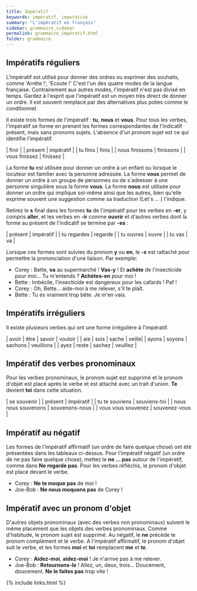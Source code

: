 ```yaml
---
title: Impératif
keywords: impératif, imperative
summary: "L'impératif en français"
sidebar: grammaire_sidebar
permalink: grammaire_impératif.html
folder: grammaire
---
```


## Impératifs réguliers
L'impératif est utilisé pour donner des ordres ou exprimer des souhaits, comme 'Arrête !', 'Ecoute !' C'est l'un des quatre modes de la langue française. Contrairement aux autres modes, l'impératif n'est pas divisé en temps. Gardez à l'esprit que l'impératif est un moyen très direct de donner un ordre. Il est souvent remplacé par des alternatives plus polies comme le conditionnel.

Il existe trois formes de l'impératif : **tu**, **nous** et **vous**. Pour tous les verbes, l'impératif se forme en prenant les formes correspondantes de l'indicatif présent, mais sans pronoms sujets. L'absence d'un pronom sujet est ce qui identifie l'impératif.

| finir |
| présent | impératif |
| tu finis | finis |
| nous finissons | finissons |
| vous finissez | finissez |

La forme **tu** est utilisée pour donner un ordre à un enfant ou lorsque le locuteur est familier avec la personne adressée. La forme **vous** permet de donner un ordre à un groupe de personnes ou de s'adresser à une personne singulière sous la forme **vous**. La forme **nous** est utilisée pour donner un ordre qui implique soi-même ainsi que les autres, bien qu'elle exprime souvent une suggestion comme sa traduction (Let's ... ) l'indique.

Retirez le **s** final dans les formes **tu** de l'impératif pour les verbes en **-er**, y compris **aller**, et les verbes en **-ir** comme **ouvrir** et d'autres verbes dont la forme au présent de l'indicatif se termine par **-es** :

| présent | impératif |
| tu regardes | regarde |
| tu ouvres | ouvre |
| tu vas | va |

Lorsque ces formes sont suivies du pronom **y** ou **en**, le **-s** est rattaché pour permettre la prononciation d'une liaison. Par exemple:

* Corey : Bette, **va** au supermarché ! **Vas-y** ! Et **achète** de l'insecticide pour moi... Tu m'entends ? **Achètes-en** pour moi !
* Bette : Imbécile, l'insecticide est dangereux pour les cafards ! Paf !
* Corey : Oh, Bette... aide-moi à me relever, s'il te plaît.
* Bette : Tu es vraiment trop bête. Je m'en vais.

## Impératifs irréguliers
Il existe plusieurs verbes qui ont une forme irrégulière à l'impératif.

| avoir | être | savoir | vouloir |
| aie | sois | sache | veille|
| ayons | soyons | sachons | veuillons |
| ayez | reste | sachez | veuillez |

## Impératif des verbes pronominaux
Pour les verbes pronominaux, le pronom sujet est supprimé et le pronom d'objet est placé après le verbe et est attaché avec un trait d'union. **Te** devient **toi** dans cette situation.

| se souvenir |
| présent | impératif |
| tu te souviens | souviens-toi |
| nous nous souvenons | souvenons-nous |
| vous vous souvenez | souvenez-vous |

## Impératif au négatif
Les formes de l'impératif affirmatif (un ordre de faire quelque chose) ont été présentées dans les tableaux ci-dessus. Pour l'impératif négatif (un ordre de ne pas faire quelque chose), mettez le **ne ... pas** autour de l'impératif, comme dans **Ne regarde pas**. Pour les verbes réfléchis, le pronom d'objet est placé devant le verbe.

* Corey : **Ne te moque pas** de moi !
* Joe-Bob : **Ne nous moquons pas** de Corey !

## Impératif avec un pronom d'objet
D'autres objets pronominaux (avec des verbes non pronominaux) suivent le même placement que les objets des verbes pronominaux. Comme d'habitude, le pronom sujet est supprimé. Au négatif, le **ne** précède le pronom complément et le verbe. A l'impératif affirmatif, le pronom d'objet suit le verbe, et les formes **moi** et **toi** remplacent **me** et **te**.

* Corey : **Aidez-moi**, **aidez-moi** ! Je n'arrive pas à me relever.
* Joe-Bob : **Retournons-le** ! Allez, un, deux, trois... Doucement, doucement. **Ne le faites pas** trop vite !

{% include links.html %}
